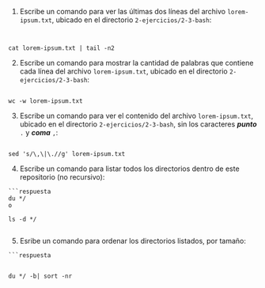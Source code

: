 
1. Escribe un comando para ver las últimas dos líneas del archivo `lorem-ipsum.txt`, ubicado en el directorio `2-ejercicios/2-3-bash`:
```respuesta


cat lorem-ipsum.txt | tail -n2
```

2. Escribe un comando para mostrar la cantidad de palabras que contiene cada línea del archivo `lorem-ipsum.txt`, ubicado en el directorio `2-ejercicios/2-3-bash`:
```respuesta

wc -w lorem-ipsum.txt 
```

3. Escribe un comando para ver el contenido del archivo `lorem-ipsum.txt`, ubicado en el directorio `2-ejercicios/2-3-bash`, sin los caracteres ***punto*** `.` y ***coma*** `,`:
```respuesta
 
sed 's/\,\|\.//g' lorem-ipsum.txt

```

4. Escribe un comando para listar todos los directorios dentro de este repositorio (no recursivo):
```shell
```respuesta
du */
o

ls -d */


```


5. Esribe un comando para ordenar los directorios listados, por tamaño:
```shell
```respuesta


du */ -b| sort -nr


```
